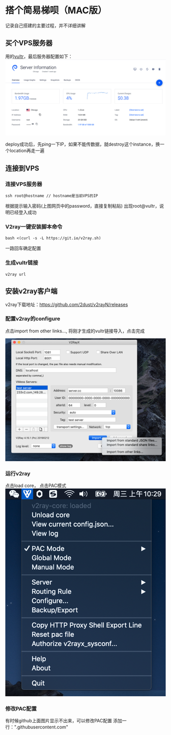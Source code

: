 # 搭个简易梯呗（MAC版）

记录自己搭建的主要过程，并不详细讲解

## 买个VPS服务器

用的[vultr](https://my.vultr.com/)，最后服务器配置如下：
![vultr](images/vutrl.png 'vutrl配置')

deploy成功后，先ping一下IP，如果不能传数据，就destroy这个instance，换一个location再走一遍

## 连接到VPS

### 连接VPS服务器
```
ssh root@hostname // hostname是当前VPS的IP
```
根据提示输入密码(上图网页中的password，直接复制粘贴)
出现root@vultr，说明已经登入成功

###  V2ray一键安装脚本命令

```
bash <(curl -s -L https://git.io/v2ray.sh)
```
一路回车确定配置

### 生成vultr链接

```
v2ray url
```

## 安装v2ray客户端

v2ray下载地址：https://github.com/2dust/v2rayN/releases

### 配置v2ray的configure

点击import from other links..., 将刚才生成的vultr链接导入，点击完成

![v2ray](images/v2ray.png 'v2ray配置')



### 运行v2ray
点击load core， 点击PAC模式
![v2ray](images/v2ray2.png 'v2ray配置2')


### 修改PAC配置

有时候github上面图片显示不出来，可以修改PAC配置
添加一行：".githubusercontent.com"
